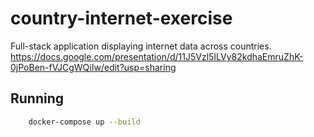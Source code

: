 # country-internet-exercise
Full-stack application displaying internet data across countries.
https://docs.google.com/presentation/d/11J5Vzl5ILVy82kdhaEmruZhK-0jPoBen-fVJCgWQiIw/edit?usp=sharing

## **Running**
```sh
    docker-compose up --build
```
